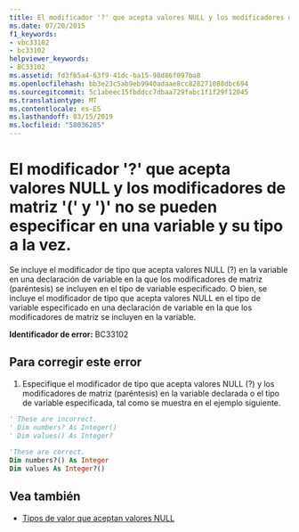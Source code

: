 ```yaml
---
title: El modificador '?' que acepta valores NULL y los modificadores de matriz '(' y ')' no se pueden especificar en una variable y su tipo a la vez.
ms.date: 07/20/2015
f1_keywords:
- vbc33102
- bc33102
helpviewer_keywords:
- BC33102
ms.assetid: fd3f65a4-63f9-41dc-ba15-98d86f097ba8
ms.openlocfilehash: bb3e23c5ab9eb9940adaae8cc828271088dbc694
ms.sourcegitcommit: 5c1abeec15fbddcc7dbaa729fabc1f1f29f12045
ms.translationtype: MT
ms.contentlocale: es-ES
ms.lasthandoff: 03/15/2019
ms.locfileid: "58036285"
---
```

# <a name="nullable-modifier--and-array-modifiers--and--cannot-be-specified-on-both-a-variable-and-its-type"></a>El modificador '?' que acepta valores NULL y los modificadores de matriz '(' y ')' no se pueden especificar en una variable y su tipo a la vez.
Se incluye el modificador de tipo que acepta valores NULL (?) en la variable en una declaración de variable en la que los modificadores de matriz (paréntesis) se incluyen en el tipo de variable especificado. O bien, se incluye el modificador de tipo que acepta valores NULL en el tipo de variable especificado en una declaración de variable en la que los modificadores de matriz se incluyen en la variable.  
  
 **Identificador de error:** BC33102  
  
## <a name="to-correct-this-error"></a>Para corregir este error  
  
1.  Especifique el modificador de tipo que acepta valores NULL (?) y los modificadores de matriz (paréntesis) en la variable declarada o el tipo de variable especificada, tal como se muestra en el ejemplo siguiente.  
  
```vb  
' These are incorrect.  
' Dim numbers? As Integer()  
' Dim values() As Integer?  
  
'These are correct.  
Dim numbers?() As Integer  
Dim values As Integer?()  
```  
  
## <a name="see-also"></a>Vea también

- [Tipos de valor que aceptan valores NULL](../../visual-basic/programming-guide/language-features/data-types/nullable-value-types.md)
